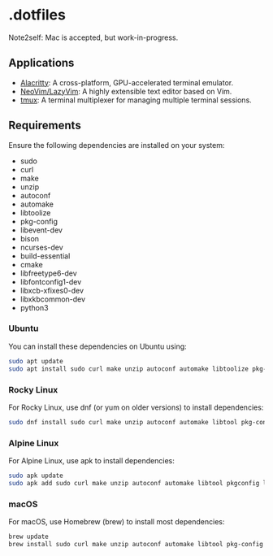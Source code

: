 # .dotfiles

Note2self: Mac is accepted, but work-in-progress.

## Applications
- [Alacritty](https://github.com/alacritty/alacritty): A cross-platform, GPU-accelerated terminal emulator.
- [NeoVim/LazyVim](https://github.com/neovim/neovim): A highly extensible text editor based on Vim.
- [tmux](https://github.com/tmux/tmux): A terminal multiplexer for managing multiple terminal sessions.

## Requirements
Ensure the following dependencies are installed on your system:

- sudo
- curl
- make
- unzip
- autoconf
- automake
- libtoolize
- pkg-config
- libevent-dev
- bison
- ncurses-dev
- build-essential
- cmake
- libfreetype6-dev
- libfontconfig1-dev
- libxcb-xfixes0-dev
- libxkbcommon-dev
- python3

### Ubuntu
You can install these dependencies on Ubuntu using:
```bash
sudo apt update
sudo apt install sudo curl make unzip autoconf automake libtoolize pkg-config libevent-dev bison ncurses-dev build-essential cmake libfreetype6-dev libfontconfig1-dev libxcb-xfixes0-dev libxkbcommon-dev python3
```

### Rocky Linux
For Rocky Linux, use dnf (or yum on older versions) to install dependencies:
```bash
sudo dnf install sudo curl make unzip autoconf automake libtool pkg-config libevent-devel bison ncurses-devel gcc-c++ cmake freetype-devel fontconfig-devel libxcb-devel libxkbcommon-devel python3
```

### Alpine Linux
For Alpine Linux, use apk to install dependencies:
```bash
sudo apk update
sudo apk add sudo curl make unzip autoconf automake libtool pkgconfig libevent-dev bison ncurses-dev build-base cmake freetype-dev fontconfig-dev libxcb-dev libxkbcommon-dev python3
```

### macOS
For macOS, use Homebrew (brew) to install most dependencies:
```bash
brew update
brew install sudo curl make unzip autoconf automake libtool pkg-config libevent bison ncurses cmake freetype fontconfig xcb-util libxkbcommon python
```
